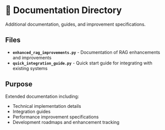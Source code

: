 # 📖 Documentation Directory

Additional documentation, guides, and improvement specifications.

## Files

- **`enhanced_rag_improvements.py`** - Documentation of RAG enhancements and improvements
- **`quick_integration_guide.py`** - Quick start guide for integrating with existing systems

## Purpose

Extended documentation including:
- Technical implementation details
- Integration guides
- Performance improvement specifications
- Development roadmaps and enhancement tracking
